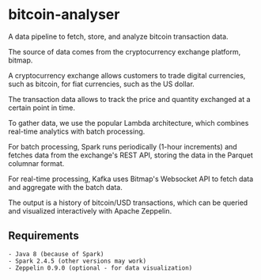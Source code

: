 # bitcoin-analyser

A data pipeline to fetch, store, and analyze bitcoin transaction data.

The source of data comes from the cryptocurrency exchange platform, bitmap.

A cryptocurrency exchange allows customers to trade digital currencies, such as bitcoin, for fiat currencies, such as the US dollar. 

The transaction data allows to track the price and quantity exchanged at a certain point in time.

To gather data, we use the popular Lambda architecture, which combines real-time analytics with batch processing.

For batch processing, Spark runs periodically (1-hour increments) and fetches data from the exchange's REST API, storing the data in the Parquet columnar format.

For real-time processing, Kafka uses Bitmap's Websocket API to fetch data and aggregate with the batch data.  

The output is a history of bitcoin/USD transactions, which can be queried and visualized interactively with Apache Zeppelin.

## Requirements
```
- Java 8 (because of Spark)
- Spark 2.4.5 (other versions may work)
- Zeppelin 0.9.0 (optional - for data visualization)
```
